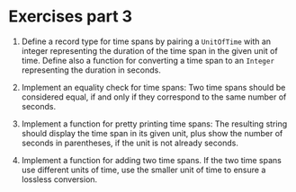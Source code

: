 # Exercises part 3

1. Define a record type for time spans by pairing a `UnitOfTime` with an integer
representing the duration of the time span in the given unit of time. Define
also a function for converting a time span to an `Integer` representing the
duration in seconds.

2. Implement an equality check for time spans: Two time spans should be
considered equal, if and only if they correspond to the same number of seconds.

3. Implement a function for pretty printing time spans: The resulting string
should display the time span in its given unit, plus show the number of seconds
in parentheses, if the unit is not already seconds.

4. Implement a function for adding two time spans. If the two time spans use
different units of time, use the smaller unit of time to ensure a lossless
conversion.
